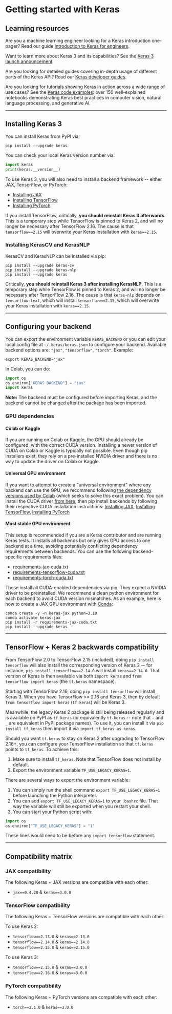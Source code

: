 # Getting started with Keras

## Learning resources

Are you a machine learning engineer looking for a Keras introduction one-pager?
Read our guide [Introduction to Keras for engineers](/getting_started/intro_to_keras_for_engineers/).

Want to learn more about Keras 3 and its capabilities? See the [Keras 3 launch announcement](/keras_3/).

Are you looking for detailed guides covering in-depth usage of different parts of the Keras API?
Read our [Keras developer guides](/guides/).

Are you looking for tutorials showing Keras in action across a wide range of use cases?
See the [Keras code examples](/examples/): over 150 well-explained notebooks demonstrating Keras best practices
in computer vision, natural language processing, and generative AI.

---

## Installing Keras 3
 
You can install Keras from PyPI via:

```
pip install --upgrade keras
```

You can check your local Keras version number via:

```python
import keras
print(keras.__version__)
```

To use Keras 3, you will also need to install a backend framework -- either JAX, TensorFlow, or PyTorch:

- [Installing JAX](https://jax.readthedocs.io/en/latest/installation.html)
- [Installing TensorFlow](https://www.tensorflow.org/install)
- [Installing PyTorch](https://pytorch.org/get-started/locally/)

If you install TensorFlow, critically, **you should reinstall Keras 3 afterwards**.
This is a temporary step while TensorFlow is pinned to Keras 2, and will no longer be necessary after TensorFlow 2.16.
The cause is that `tensorflow==2.15` will overwrite your Keras installation with `keras==2.15`.


### Installing KerasCV and KerasNLP

KerasCV and KerasNLP can be installed via pip:

```
pip install --upgrade keras-cv
pip install --upgrade keras-nlp
pip install --upgrade keras
```

Critically, **you should reinstall Keras 3 after installing KerasNLP**.
This is a temporary step while TensorFlow is pinned to Keras 2, and will no longer be necessary after TensorFlow 2.16.
The cause is that `keras-nlp` depends on `tensorflow-text`, which will install `tensorflow==2.15`, which will
overwrite your Keras installation with `keras==2.15`.

---

## Configuring your backend

You can export the environment variable `KERAS_BACKEND`
or you can edit your local config file at `~/.keras/keras.json` to configure your backend.
Available backend options are: `"jax"`, `"tensorflow"`, `"torch"`. Example:

```
export KERAS_BACKEND="jax"
```

In Colab, you can do:

```python
import os
os.environ["KERAS_BACKEND"] = "jax"
import keras
```

**Note:** The backend must be configured before importing Keras, and the backend cannot be changed after the package has been imported.


### GPU dependencies

#### Colab or Kaggle
If you are running on Colab or Kaggle, the GPU should already be configured, with the correct CUDA version. 
Installing a newer version of CUDA on Colab or Kaggle is typically not possible. Even though pip installers exist,
they rely on a pre-installed NVIDIA driver and there is no way to update the driver on Colab or Kaggle.

#### Universal GPU environment

If you want to attempt to create a "universal environment" where any backend can use the GPU, we recommend following
[the dependency versions used by Colab](https://colab.sandbox.google.com/drive/13cpd3wCwEHpsmypY9o6XB6rXgBm5oSxu)
(which seeks to solve this exact problem). You can install the CUDA driver [from here](https://developer.nvidia.com/cuda-downloads),
then pip install backends by following their respective CUDA installation instructions:
[Installing JAX](https://jax.readthedocs.io/en/latest/installation.html),
[Installing TensorFlow](https://www.tensorflow.org/install),
[Installing PyTorch](https://pytorch.org/get-started/locally/)

#### Most stable GPU environment

This setup is recommended  if you are a Keras contributor and are running Keras tests. It installs all backends but only
gives GPU access to one backend at a time, avoiding potentially conflicting dependency requirements between backends.
You can use the following backend-specific requirements files:

- [requirements-jax-cuda.txt](https://github.com/keras-team/keras/blob/master/requirements-jax-cuda.txt)
- [requirements-tensorflow-cuda.txt](https://github.com/keras-team/keras/blob/master/requirements-tensorflow-cuda.txt)
- [requirements-torch-cuda.txt](https://github.com/keras-team/keras/blob/master/requirements-torch-cuda.txt)

These install all CUDA-enabled dependencies via pip. They expect a NVIDIA driver to be preinstalled.
We recommend a clean python environment for each backend to avoid CUDA version mismatches.
As an example, here is how to create a JAX GPU environment with [Conda](https://docs.conda.io/en/latest/):

```
conda create -y -n keras-jax python=3.10
conda activate keras-jax
pip install -r requirements-jax-cuda.txt
pip install --upgrade keras
```
---

## TensorFlow + Keras 2 backwards compatibility

From TensorFlow 2.0 to TensorFlow 2.15 (included), doing `pip install tensorflow` will also
install the corresponding version of Keras 2 -- for instance, `pip install tensorflow==2.14.0` will
install `keras==2.14.0`. That version of Keras is then available via both `import keras` and `from tensorflow import keras`
(the `tf.keras` namespace).

Starting with TensorFlow 2.16, doing `pip install tensorflow` will install Keras 3. When you have TensorFlow >= 2.16
and Keras 3, then by default `from tensorflow import keras` (`tf.keras`) will be Keras 3.

Meanwhile, the legacy Keras 2 package is still being released regularly and is available on PyPI as `tf_keras`
(or equivalently `tf-keras` -- note that `-` and `_` are equivalent in PyPI package names).
To use it, you can install it via `pip install tf_keras` then import it via `import tf_keras as keras`.

Should you want `tf.keras` to stay on Keras 2 after upgrading to TensorFlow 2.16+, you can configure your TensorFlow installation
so that `tf.keras` points to `tf_keras`. To achieve this:

1. Make sure to install `tf_keras`. Note that TensorFlow does not install by default.
2. Export the environment variable `TF_USE_LEGACY_KERAS=1`.

There are several ways to export the environment variable:

1. You can simply run the shell command `export TF_USE_LEGACY_KERAS=1` before launching the Python interpreter.
2. You can add `export TF_USE_LEGACY_KERAS=1` to your `.bashrc` file. That way the variable will still be exported when you restart your shell.
3. You can start your Python script with:

```python
import os
os.environ["TF_USE_LEGACY_KERAS"] = "1"
```

These lines would need to be before any `import tensorflow` statement.

---

## Compatibility matrix

### JAX compatibility

The following Keras + JAX versions are compatible with each other:

- `jax==0.4.20` & `keras==3.0.0`

### TensorFlow compatibility

The following Keras + TensorFlow versions are compatible with each other:

To use Keras 2:

- `tensorflow==2.13.0` & `keras==2.13.0`
- `tensorflow==2.14.0` & `keras==2.14.0`
- `tensorflow==2.15.0` & `keras==2.15.0`

To use Keras 3:

- `tensorflow==2.15.0` & `keras==3.0.0`
- `tensorflow==2.16.0` & `keras==3.0.0`

### PyTorch compatibility

The following Keras + PyTorch versions are compatible with each other:

- `torch==2.1.0` & `keras==3.0.0`
